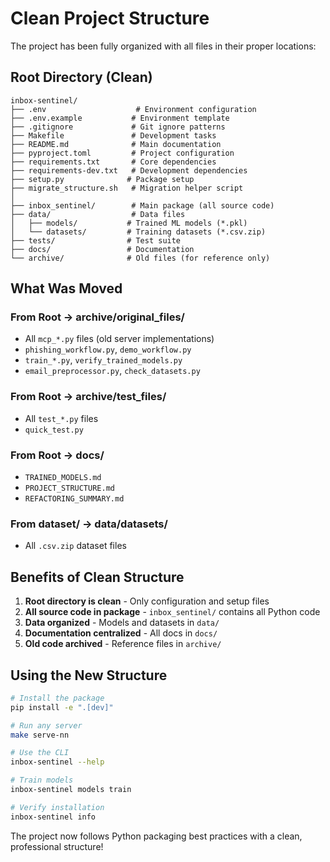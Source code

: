 # Clean Project Structure

The project has been fully organized with all files in their proper locations:

## Root Directory (Clean)
```
inbox-sentinel/
├── .env                    # Environment configuration
├── .env.example           # Environment template
├── .gitignore             # Git ignore patterns
├── Makefile               # Development tasks
├── README.md              # Main documentation
├── pyproject.toml         # Project configuration
├── requirements.txt       # Core dependencies
├── requirements-dev.txt   # Development dependencies
├── setup.py              # Package setup
├── migrate_structure.sh   # Migration helper script
│
├── inbox_sentinel/        # Main package (all source code)
├── data/                  # Data files
│   ├── models/           # Trained ML models (*.pkl)
│   └── datasets/         # Training datasets (*.csv.zip)
├── tests/                # Test suite
├── docs/                 # Documentation
└── archive/              # Old files (for reference only)
```

## What Was Moved

### From Root → archive/original_files/
- All `mcp_*.py` files (old server implementations)
- `phishing_workflow.py`, `demo_workflow.py`
- `train_*.py`, `verify_trained_models.py`
- `email_preprocessor.py`, `check_datasets.py`

### From Root → archive/test_files/
- All `test_*.py` files
- `quick_test.py`

### From Root → docs/
- `TRAINED_MODELS.md`
- `PROJECT_STRUCTURE.md`
- `REFACTORING_SUMMARY.md`

### From dataset/ → data/datasets/
- All `.csv.zip` dataset files

## Benefits of Clean Structure

1. **Root directory is clean** - Only configuration and setup files
2. **All source code in package** - `inbox_sentinel/` contains all Python code
3. **Data organized** - Models and datasets in `data/`
4. **Documentation centralized** - All docs in `docs/`
5. **Old code archived** - Reference files in `archive/`

## Using the New Structure

```bash
# Install the package
pip install -e ".[dev]"

# Run any server
make serve-nn

# Use the CLI
inbox-sentinel --help

# Train models
inbox-sentinel models train

# Verify installation
inbox-sentinel info
```

The project now follows Python packaging best practices with a clean, professional structure!